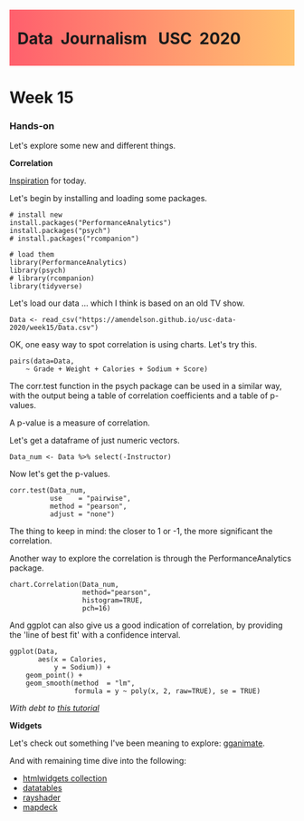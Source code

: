 <div class="header">
<h1 class="ml7">
  <span class="text-wrapper">
    <span class="letters"><p id ="usc p">Data&nbsp;&nbsp;Journalism&nbsp;&nbsp;&nbsp;USC&nbsp;&nbsp;2020</p></span>
  </span>
</h1>
</div>
<script src="https://cdnjs.cloudflare.com/ajax/libs/animejs/2.0.2/anime.min.js"></script>

<script src="https://ajax.googleapis.com/ajax/libs/jquery/3.3.1/jquery.min.js"></script>

<style>
.header{
      background-image: linear-gradient(to right, #ff5f6d, #ffc371);
}

.ml7 {
  position: relative;
  font-weight: 1200;


}
.ml7 .text-wrapper {
  position: relative;
  display: inline-block;
  padding-top: 0.2em;
  padding-right: 0.05em;
  padding-bottom: 0.1em;
  overflow: hidden;
  padding-left: 14px;

}
.ml7 .letter {
  transform-origin: 0 100%;
  display: inline-block;
  line-height: 1.3em;
  font-size: 3.6em;
  color: #FFFFFF
}


</style>


<script>
// Wrap every letter in a span
$('.ml7 .letters').each(function(){
  $(this).html($(this).text().replace(/([^\x00-\x80]|\w)/g, "<span class='letter'>$&</span>"));
});

anime.timeline({loop: true})
  .add({
    targets: '.ml7 .letter',
    translateY: ["1.1em", 0],
    translateX: ["0.55em", 0],
    translateZ: 0,
    rotateZ: [180, 0],
    duration: 1050,
    easing: "easeOutExpo",
    delay: function(el, i) {
      return 50 * i;
    }
  }).add({
    targets: '.ml7',
    opacity: 0,
    duration: 1000,
    easing: "easeOutExpo",
    delay: 1000
  });
</script>


# Week 15

### Hands-on

Let's explore some new and different things.

**Correlation**

[Inspiration](https://xkcd.com/552/) for today.

Let's begin by installing and loading some packages.

```
# install new
install.packages("PerformanceAnalytics")
install.packages("psych")
# install.packages("rcompanion")

# load them
library(PerformanceAnalytics)
library(psych)
# library(rcompanion)
library(tidyverse)

```

Let's load our data ... which I think is based on an old TV show.

```
Data <- read_csv("https://amendelson.github.io/usc-data-2020/week15/Data.csv")
```

OK, one easy way to spot correlation is using charts. Let's try this.

```
pairs(data=Data,
    ~ Grade + Weight + Calories + Sodium + Score)
```

The corr.test function in the psych package can be used in a similar way, with the output being a table of correlation coefficients and a table of p-values.

A p-value is a measure of correlation.

Let's get a dataframe of just numeric vectors.

```
Data_num <- Data %>% select(-Instructor)
```

Now let's get the p-values.

```
corr.test(Data_num,
          use    = "pairwise",
          method = "pearson",
          adjust = "none")
```

The thing to keep in mind: the closer to 1 or -1, the more significant the correlation.

Another way to explore the correlation is through the PerformanceAnalytics package.

```
chart.Correlation(Data_num,
                  method="pearson",
                  histogram=TRUE,
                  pch=16)
```

And ggplot can also give us a good indication of correlation, by providing the 'line of best fit' with a confidence interval.

```
ggplot(Data,
       aes(x = Calories,
           y = Sodium)) +
    geom_point() +
    geom_smooth(method  = "lm",
                formula = y ~ poly(x, 2, raw=TRUE), se = TRUE)
```

*With debt to [this tutorial](https://rcompanion.org/handbook/I_10.html)*

**Widgets**

Let's check out something I've been meaning to explore: [gganimate](https://www.r-graph-gallery.com/271-ggplot2-animated-gif-chart-with-gganimate.html).

And with remaining time dive into the following:

* [htmlwidgets collection](https://www.htmlwidgets.org/showcase_leaflet.html)
* [datatables](https://rstudio.github.io/DT/)
* [rayshader](https://www.rayshader.com/)
* [mapdeck](https://symbolixau.github.io/mapdeck/articles/layers.html)

